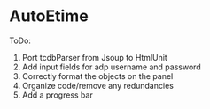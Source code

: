 # AutoEtime

ToDo:
  1. Port tcdbParser from Jsoup to HtmlUnit
  2. Add input fields for adp username and password
  3. Correctly format the objects on the panel
  4. Organize code/remove any redundancies
  5. Add a progress bar
